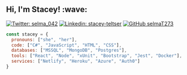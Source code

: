 <h2> Hi, I'm Stacey! :wave: </h2>

[![Twitter: selma_042](https://img.shields.io/twitter/follow/selma_042?style=social)](https://twitter.com/selma_042)
[![Linkedin: stacey-teltser](https://img.shields.io/badge/-stacey.teltser-blue?style=flat-square&logo=Linkedin&logoColor=white&link=https://www.linkedin.com/in/stacey-teltser/)](https://www.linkedin.com/in/stacey-teltser/)
[![GitHub selmaT273](https://img.shields.io/github/followers/selmaT273?label=follow&style=social)](https://github.com/selmat273)

```javascript
const stacey = {
  pronouns: ["she", "her"],
  code: ["C#", "JavaScript", "HTML", "CSS"],
  databases: ["MSSQL", "MongoDB", "Postgres"],
  tools: ["React", "Node", "xUnit", "Bootstrap", "Jest", "Docker"],
  services: ["Netlify", "Heroku", "Azure", "Auth0"]
}
```